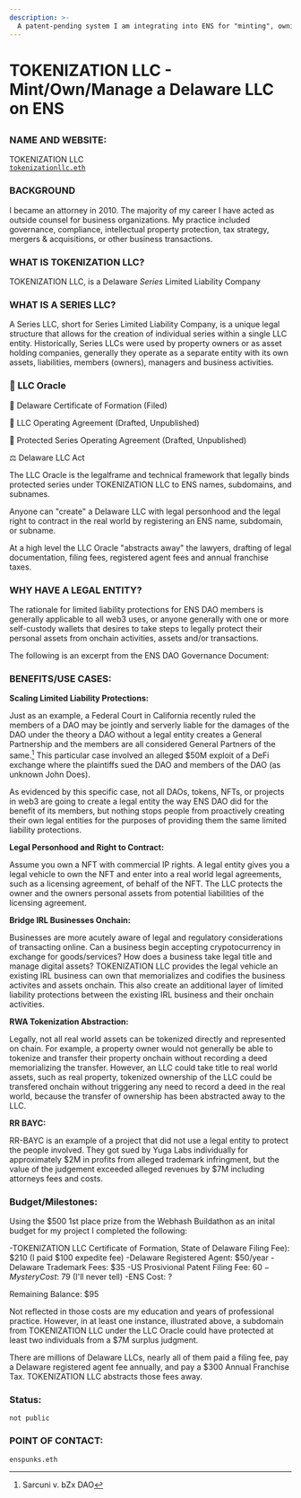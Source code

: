 ```yaml
---
description: >-
  A patent-pending system I am integrating into ENS for "minting", owning and managing legal entities.
---
```


# TOKENIZATION LLC - Mint/Own/Manage a Delaware LLC on ENS

##

### NAME AND WEBSITE:

TOKENIZATION LLC
</br>
[`tokenizationllc.eth`](https://app.webhash.com/Links/tokenization)

### BACKGROUND

I became an attorney in 2010.  The majority of my career I have acted as outside counsel for business organizations.  My practice included governance, compliance, intellectual property protection, tax strategy, mergers & acquisitions, or other business transactions.

### WHAT IS TOKENIZATION LLC? 

TOKENIZATION LLC, is a Delaware *Series* Limited Liability Company 

### WHAT IS A SERIES LLC? 

A Series LLC, short for Series Limited Liability Company, is a unique legal structure that allows for the creation of individual series within a single LLC entity. Historically, Series LLCs were used by property owners or as asset holding companies, generally they operate as a separate entity with its own assets, liabilities, members (owners), managers and business activities.

### 🔮 LLC Oracle

📜 Delaware Certificate of Formation (Filed)

📄 LLC Operating Agreement (Drafted, Unpublished)

📝 Protected Series Operating Agreement (Drafted, Unpublished)

⚖️ Delaware LLC Act

The LLC Oracle is the legalframe and technical framework that legally binds protected series under TOKENIZATION LLC to ENS names, subdomains, and subnames.  

Anyone can "create" a Delaware LLC with legal personhood and the legal right to contract in the real world by registering an ENS name, subdomain, or subname.  

At a high level the LLC Oracle "abstracts away" the lawyers, drafting of legal documentation, filing fees, registered agent fees and annual franchise taxes.  

### WHY HAVE A LEGAL ENTITY?

The rationale for limited liability protections for ENS DAO members is generally applicable to all web3 uses, or anyone generally with one or more self-custody wallets that desires to take steps to legally protect their personal assets from onchain activities, assets and/or transactions.  

The following is an excerpt from the ENS DAO Governance Document:


### BENEFITS/USE CASES:

<b>Scaling Limited Liability Protections:</b>

Just as an example, a Federal Court in California recently ruled the members of a DAO may be jointly and serverly liable for the damages of the DAO under the theory a DAO without a legal entity creates a General Partnership and the members are all considered General Partners of the same.[^2]  This particular case involved an alleged $50M exploit of a DeFi exchange where the plaintiffs sued the DAO and members of the DAO (as unknown John Does).

As evidenced by this specific case, not all DAOs, tokens, NFTs, or projects in web3 are going to create a legal entity the way ENS DAO did for the benefit of its members, but nothing stops people from proactively creating their own legal entities for the purposes of providing them the same limited liability protections.

<b>Legal Personhood and Right to Contract:</b>

Assume you own a NFT with commercial IP rights. A legal entity gives you a legal vehicle to own the NFT and enter into a real world legal agreements, such as a licensing agreement, of behalf of the NFT.  The LLC protects the owner and the owners personal assets from potential liabilities of the licensing agreement.  

<b>Bridge IRL Businesses Onchain:</b>

Businesses are more acutely aware of legal and regulatory considerations of transacting online.  Can a business begin accepting crypotocurrency in exchange for goods/services?  How does a business take legal title and manage digital assets?  TOKENIZATION LLC provides the legal vehicle an existing IRL business can own that memorializes and codifies the business activites and assets onchain.  This also create an additional layer of limited liability protections between the existing IRL business and their onchain activities.  

<b>RWA Tokenization Abstraction:</b>

Legally, not all real world assets can be tokenized directly and represented on chain.  For example, a property owner would not generally be able to tokenize and transfer their property onchain without recording a deed memorializing the transfer.  However, an LLC could take title to real world assets, such as real property, tokenized ownership of the LLC could be transfered onchain without triggering any need to record a deed in the real world, because the transfer of ownership has been abstracted away to the LLC.

<b>RR BAYC:</b>

RR-BAYC is an example of a project that did not use a legal entity to protect the people involved.  They got sued by Yuga Labs individually for approximately $2M in profits from alleged trademark infringment, but the value of the judgement exceeded alleged revenues by $7M including attorneys fees and costs.

### Budget/Milestones:

Using the $500 1st place prize from the Webhash Buildathon as an inital budget for my project I completed the following:

-TOKENIZATION LLC Certificate of Formation, State of Delaware Filing Fee): $210 (I paid $100 expedite fee)
-Delaware Registered Agent: $50/year
-Delaware Trademark Fees: $35
-US Prosivional Patent Filing Fee: $60
-Mystery Cost: ~$79 (I'll never tell)
-ENS Cost: ?

Remaining Balance: $95 

Not reflected in those costs are my education and years of professional practice.  However, in at least one instance, illustrated above, a subdomain from TOKENIZATION LLC under the LLC Oracle could have protected at least two individuals from a $7M surplus judgment.

There are millions of Delaware LLCs, nearly all of them paid a filing fee, pay a Delaware registered agent fee annually, and pay a $300 Annual Franchise Tax.  TOKENIZATION LLC abstracts those fees away.

### Status:

 `not public` 

### POINT OF CONTACT:

`enspunks.eth` 

[^1]: United States Patent Trademark Office, Application #: 63/565,179

[^2]: Sarcuni v. bZx DAO
